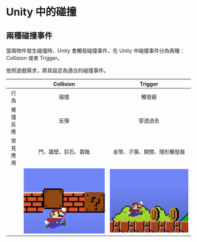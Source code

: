 # Unity 中的碰撞

## 兩種碰撞事件
當兩物件發生碰撞時，Unity 會觸發碰撞事件，在 Unity 中碰撞事件分為兩種：Collision 或者 Trigger。

依照遊戲需求，將其設定為適合的碰撞事件。

||Collision|Trigger|
|:---:|:---:|:---:|
|行為|碰撞|觸發器|
|被撞反應|反彈|穿透過去|
|常見應用|門、牆壁、巨石、寶箱|金幣、子彈、開關、隱形觸發器|
||![collide](./collide.jpg)|![trigger](./trigger.jpg)|